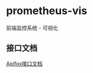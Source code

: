 # prometheus-vis
前端监控系统 - 可视化
## 接口文档
[Apifox接口文档](https://www.apifox.cn/apidoc/shared-2a898668-ff9e-46a9-8e99-c9a9cec638af)
